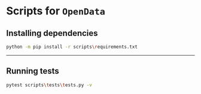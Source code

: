 # Scripts for `OpenData`

## Installing dependencies
```bash
python -m pip install -r scripts\requirements.txt
```

---

## Running tests

```bash
pytest scripts\tests\tests.py -v
```
